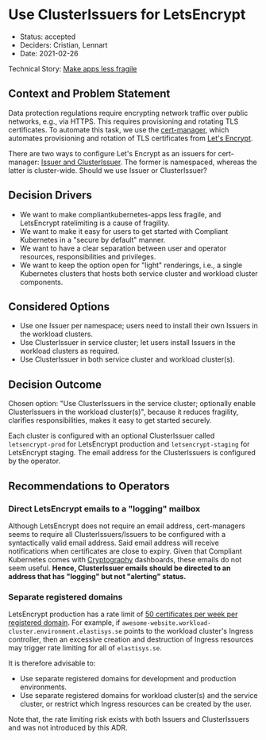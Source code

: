 # Use ClusterIssuers for LetsEncrypt

* Status: accepted
* Deciders: Cristian, Lennart
* Date: 2021-02-26

Technical Story: [Make apps less fragile](https://github.com/elastisys/compliantkubernetes-apps/issues/300)

## Context and Problem Statement

Data protection regulations require encrypting network traffic over public networks, e.g., via HTTPS. This requires provisioning and rotating TLS certificates. To automate this task, we use the [cert-manager](https://cert-manager.io/), which automates provisioning and rotation of TLS certificates from [Let's Encrypt](https://letsencrypt.org/).

There are two ways to configure Let's Encrypt as an issuers for cert-manager: [Issuer and ClusterIssuer](https://cert-manager.io/docs/concepts/issuer/). The former is namespaced, whereas the latter is cluster-wide. Should we use Issuer or ClusterIssuer?

## Decision Drivers

* We want to make compliantkubernetes-apps less fragile, and LetsEncrypt ratelimiting is a cause of fragility.
* We want to make it easy for users to get started with Compliant Kubernetes in a "secure by default" manner.
* We want to have a clear separation between user and operator resources, responsibilities and privileges.
* We want to keep the option open for "light" renderings, i.e., a single Kubernetes clusters that hosts both service cluster and workload cluster components.

## Considered Options

* Use one Issuer per namespace; users need to install their own Issuers in the workload clusters.
* Use ClusterIssuer in service cluster; let users install Issuers in the workload clusters as required.
* Use ClusterIssuer in both service cluster and workload cluster(s).

## Decision Outcome

Chosen option: "Use ClusterIssuers in the service cluster; optionally enable ClusterIssuers in the workload cluster(s)", because it reduces fragility, clarifies responsibilities, makes it easy to get started securely.

Each cluster is configured with an optional ClusterIssuer called `letsencrypt-prod` for LetsEncrypt production and `letsencrypt-staging` for LetsEncrypt staging. The email address for the ClusterIssuers is configured by the operator.

## Recommendations to Operators

### Direct LetsEncrypt emails to a "logging" mailbox

Although LetsEncrypt does not require an email address, cert-managers seems to require all ClusterIssuers/Issuers to be configured with a syntactically valid email address. Said email address will receive notifications when certificates are close to expiry. Given that Compliant Kubernetes comes with [Cryptography](https://compliantkubernetes.io/ciso-guide/cryptography/) dashboards, these emails do not seem useful. **Hence, ClusterIssuer emails should be directed to an address that has "logging" but not "alerting" status.**

### Separate registered domains

LetsEncrypt production has a rate limit of [50 certificates per week per registered domain](https://letsencrypt.org/docs/rate-limits/). For example, if `awesome-website.workload-cluster.environment.elastisys.se` points to the workload cluster's Ingress controller, then an excessive creation and destruction of Ingress resources may trigger rate limiting for all of `elastisys.se`.

It is therefore advisable to:

* Use separate registered domains for development and production environments.
* Use separate registered domains for workload cluster(s) and the service cluster, or restrict which Ingress resources can be created by the user.

Note that, the rate limiting risk exists with both Issuers and ClusterIssuers and was not introduced by this ADR.
